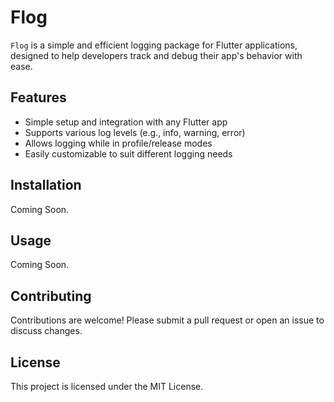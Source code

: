 # Flog

`Flog` is a simple and efficient logging package for Flutter applications, designed to help developers track and debug their app's behavior with ease.

## Features

- Simple setup and integration with any Flutter app
- Supports various log levels (e.g., info, warning, error)
- Allows logging while in profile/release modes
- Easily customizable to suit different logging needs

## Installation

Coming Soon.

## Usage

Coming Soon.

## Contributing

Contributions are welcome! Please submit a pull request or open an issue to discuss changes.

## License

This project is licensed under the MIT License.

